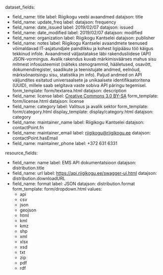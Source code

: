 dataset_fields:
  - field_name: title
    label: Riigikogu veebi avaandmed
    datajson: title
  - field_name: update_freq
    label: 
    datajson: frequency
  - field_name: date_issued
    label: 2019/02/07
    datajson: issued
  - field_name: date_modified
    label: 2019/02/07
    datajson: modified
  - field_name: organization
    label: Riigikogu Kantselei
    datajson: publisher
  - field_name: notes
    label: Riigikogu Kantselei avaandmete teenused võimaldavad IT-asjatundjale paindlikku ja kohest ligipääsu töö käigus tekkinud infole. Avaandmeid väljastatakse läbi rakendusliidese (API) JSON-vormingus. Avalik rakendus kuvab märkimisväärses mahus sisu mitmest infosüsteemist (näiteks stenogrammid, hääletused, osavõtt, dokumendiregister, saadikute ja teenistujate andmed, eelnõud, märksõnaotsingu sisu, statistika jm info). Paljud andmed on API väljundites esitatud universaalsete ja unikaalsete identifikaatoritena (UUID), millele saab selgitava vaste sobiva API päringu tegemisel.
    form_template: form/textarea.html
    datajson: description
  - field_name: license
    label: <a href="https://creativecommons.org/licenses/by-sa/3.0/ee/legalcode">Creative Commons 3.0 BY-SA</a>
    form_template: form/license.html
    datajson: license
  - field_name: category
    label: Valitsus ja avalik sektor
    form_template: form/category.html
    display_template: display/category.html
    datajson: category
  - field_name: maintainer_name
    label: Riigikogu Kantselei
    datajson: contactPoint.fn
  - field_name: maintainer_email
    label: riigikogu@riigikogu.ee
    datajson: contactPoint.hasEmail
  - field_name: maintainer_phone
    label: +372 631 6331


resource_fields:
  - field_name: name
    label: EMS API dokumentatsioon
    datajson: distribution.title
  - field_name: url
    label: https://api.riigikogu.ee/swagger-ui.html
    datajson: distribution.downloadURL
  - field_name: format
    label: JSON
    datajson: distribution.format
    form_template: form/dropdown.html
    values:
      - api
      - csv
      - json
      - geojson
      - html
      - kml
      - kmz
      - shp
      - xml
      - xlsx
      - xsd
      - txt
      - zip
      - pdf
      - rdf
